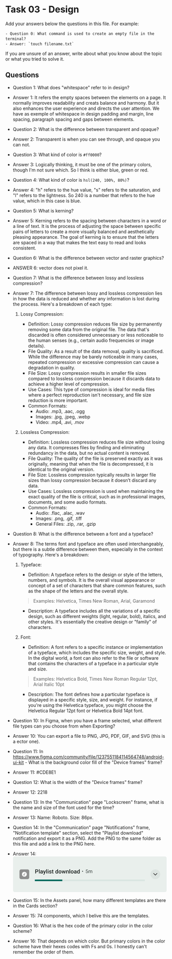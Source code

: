 # Task 03 - Design

Add your answers below the questions in this file. For example: 

```
- Question 0: What command is used to create an empty file in the terminal?
- Answer: `touch filename.txt`
```

If you are unsure of an answer, write about what you know about the topic or what you tried to solve it.

## Questions

- Question 1: What does "whitespace" refer to in design?
- Answer 1: It refers the empty spaces between the elements on a page. It normally improves readability and creats balance and harmony. But it also enhances the user experience and directs the user attention. We have as exemple of whitespace in design padding and margin, line spacing, paragraph spacing and gaps between elements.  

- Question 2: What is the difference between transparent and opaque?
- Answer 2: Transparent is when you can see through, and opaque you can not.

- Question 3: What kind of color is `#ff0000`?
- Answer 3: Logically thinking, it must be one of the primary colors, though I'm not sure which. So I think is either blue, green or red. 

- Question 4: What kind of color is `hsl(240, 100%, 80%)`?
- Answer 4: "h" refers to the hue value, "s" refers to the saturation, and "l" refers to the lightness. So 240 is a number that refers to the hue value, which in this case is blue.

- Question 5: What is kerning?
- Answer 5: Kerning refers to the spacing between characters in a word or a line of text. It is the process of adjusting the space between specific pairs of letters to create a more visually balanced and aesthetically pleasing appearance. The goal of kerning is to ensure that the letters are spaced in a way that makes the text easy to read and looks consistent.

- Question 6: What is the difference between vector and raster graphics?
- ANSWER 6: vector does not pixel it.

- Question 7: What is the difference between lossy and lossless compression?
- Answer 7: The difference between lossy and lossless compression lies in how the data is reduced and whether any information is lost during the process. Here's a breakdown of each type:
    1. Lossy Compression:

        - Definition: Lossy compression reduces file size by permanently removing some data from the original file. The data that's discarded is often considered unnecessary or less noticeable to the human senses (e.g., certain audio frequencies or image details).
        - File Quality: As a result of the data removal, quality is sacrificed. While the difference may be barely noticeable in many cases, repeated compression or excessive compression can cause a degradation in quality.
        - File Size: Lossy compression results in smaller file sizes compared to lossless compression because it discards data to achieve a higher level of compression.
        - Use Cases: This type of compression is ideal for media files where a perfect reproduction isn't necessary, and file size reduction is more important.
        - Common Formats:
            - Audio: .mp3, .aac, .ogg
            - Images: .jpg, .jpeg, .webp
            - Video: .mp4, .avi, .mov

    2. Lossless Compression:

        - Definition: Lossless compression reduces file size without losing any data. It compresses files by finding and eliminating redundancy in the data, but no actual content is removed.
        - File Quality: The quality of the file is preserved exactly as it was originally, meaning that when the file is decompressed, it is identical to the original version.
        - File Size: Lossless compression typically results in larger file sizes than lossy compression because it doesn’t discard any data.
        - Use Cases: Lossless compression is used when maintaining the exact quality of the file is critical, such as in professional images, documents, and some audio formats.
        - Common Formats:
            - Audio: .flac, .alac, .wav
            - Images: .png, .gif, .tiff
            - General Files: .zip, .rar, .gzip

- Question 8: What is the difference between a font and a typeface?
- Answer 8: The terms font and typeface are often used interchangeably, but there is a subtle difference between them, especially in the context of typography. Here's a breakdown:
    1. Typeface:

        - Definition: A typeface refers to the design or style of the letters, numbers, and symbols. It is the overall visual appearance or concept of a set of characters that share common features, such as the shape of the letters and the overall style.
        > Examples:
        >    Helvetica, Times New Roman, Arial, Garamond
        - Description: A typeface includes all the variations of a specific design, such as different weights (light, regular, bold), italics, and other styles. It's essentially the creative design or "family" of characters.

    2. Font:

        - Definition: A font refers to a specific instance or implementation of a typeface, which includes the specific size, weight, and style. In the digital world, a font can also refer to the file or software that contains the characters of a typeface in a particular style and size.
        > Examples:
        >    Helvetica Bold, Times New Roman Regular 12pt, Arial Italic 10pt
        - Description: The font defines how a particular typeface is displayed in a specific style, size, and weight. For instance, if you're using the Helvetica typeface, you might choose the Helvetica Regular 12pt font or Helvetica Bold 14pt font.

- Question 10: In Figma, when you have a frame selected, what different file types can you choose from when Exporting?
- Answer 10: You can export a file to PNG, JPG, PDF, GIF, and SVG (this is a ector one).

- Question 11: In https://www.figma.com/community/file/1237551184114564748/android-ui-kit - What is the background color fill of the "Device frames" frame?
- Answer 11: #CDE8E1

- Question 12: What is the width of the "Device frames" frame?
- Answer 12: 2218

- Question 13: In the "Communication" page "Lockscreen" frame, what is the name and size of the font used for the time?
- Answer 13: Name: Roboto. Size: 86px.

- Question 14: In the "Communication" page "Notifications" frame, "Notification template" section, select the "Playlist download" notification and export it as a PNG. Add the PNG to the same folder as this file and add a link to the PNG here.
- Answer 14: ![Alt text](Playlist-download.png)

- Question 15: In the Assets panel, how many different templates are there in the Cards section?
- Answer 15: 74 components, which I belive this are the templates.

- Question 16: What is the hex code of the primary color in the color scheme?
- Answer 16: That depends on which color. But primary colors in the color scheme have their hexes codes with Fs and 0s. I honestly can't remember the order of them.
